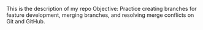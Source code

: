 This is the description of my repo
Objective: Practice creating branches for feature development, merging branches, and resolving merge conflicts on Git and GitHub.
